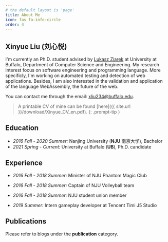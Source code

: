 ```yaml
---
# the default layout is 'page'
title: About Me
icon: fas fa-info-circle
order: 4
---
```


## Xinyue Liu (刘心悦)

I'm currently an Ph.D. student advised by [Lukasz Ziarek](https://cse.buffalo.edu/~lziarek/) at University at Buffalo, Department of Computer Science and Engineering. My research interest focus on software engineering and programming language. More specificly, I'm working on automated testing and detection of web applications. Besides, I am also interested in the validation and application of the language WebAssembly, the future of the web.

You can contact me through the email: xliu234@buffalo.edu.

> A printable CV of mine can be found [here]({{ site.url }}/download/Xinyue_CV_en.pdf).
{: .prompt-tip }

## Education

- *2016 Fall - 2020 Summer:*  Nanjing University (**NJU** 南京大学), Bachelor
- *2021 Spring - Current:*  University at Buffalo (**UB**), Ph.D. candidate

## Experience
- *2016 Fall - 2018 Summer:* Minister of NJU Phantom Magic Club

- *2016 Fall - 2018 Summer:* Captain of NJU Volleyball team

- *2016 Fall - 2018 Summer:* NJU student union member

- *2019 Summer:* Intern gameplay developer at Tencent Timi J5 Studio

## Publications

Please refer to blogs under the **publication** category.
